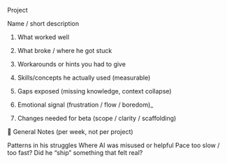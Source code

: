 Project

Name / short description
1. What worked well
    

2. What broke / where he got stuck
    

3. Workarounds or hints you had to give
    

4. Skills/concepts he actually used (measurable)
    

5. Gaps exposed (missing knowledge, context collapse)
    

6. Emotional signal (frustration / flow / boredom)_
    

7. Changes needed for beta (scope / clarity / scaffolding)
    




🔄 General Notes (per week, not per project)

Patterns in his struggles
Where AI was misused or helpful
Pace too slow / too fast?
Did he “ship” something that felt real?